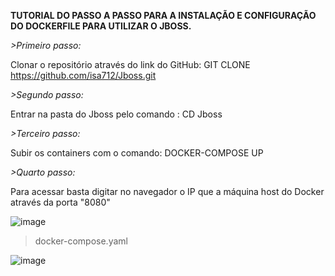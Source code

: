 **TUTORIAL DO PASSO A PASSO PARA A INSTALAÇÃO E CONFIGURAÇÃO DO DOCKERFILE PARA UTILIZAR O JBOSS.**

*>Primeiro passo:*

Clonar o repositório através do link do GitHub: GIT CLONE https://github.com/isa712/Jboss.git

*>Segundo passo:*

Entrar na pasta do Jboss pelo comando : CD Jboss

*>Terceiro passo:*

Subir os containers com o comando: DOCKER-COMPOSE UP

*>Quarto passo:*

Para acessar basta digitar no navegador o IP que a máquina host do Docker através da porta "8080"

![image](https://user-images.githubusercontent.com/85373388/121061569-62b74100-c79a-11eb-8a42-47e6e63245f7.png)


>docker-compose.yaml

![image](https://user-images.githubusercontent.com/85373388/121061103-d278fc00-c799-11eb-9b63-9739848c6603.png)

